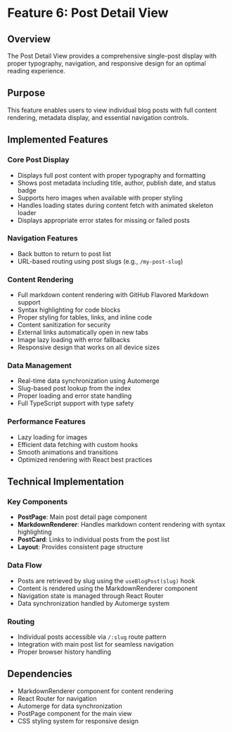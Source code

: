 # Feature 6: Post Detail View

## Overview
The Post Detail View provides a comprehensive single-post display with proper typography, navigation, and responsive design for an optimal reading experience.

## Purpose
This feature enables users to view individual blog posts with full content rendering, metadata display, and essential navigation controls.

## Implemented Features

### Core Post Display
- Displays full post content with proper typography and formatting
- Shows post metadata including title, author, publish date, and status badge
- Supports hero images when available with proper styling
- Handles loading states during content fetch with animated skeleton loader
- Displays appropriate error states for missing or failed posts

### Navigation Features
- Back button to return to post list
- URL-based routing using post slugs (e.g., `/my-post-slug`)

### Content Rendering
- Full markdown content rendering with GitHub Flavored Markdown support
- Syntax highlighting for code blocks
- Proper styling for tables, links, and inline code
- Content sanitization for security
- External links automatically open in new tabs
- Image lazy loading with error fallbacks
- Responsive design that works on all device sizes

### Data Management
- Real-time data synchronization using Automerge
- Slug-based post lookup from the index
- Proper loading and error state handling
- Full TypeScript support with type safety

### Performance Features
- Lazy loading for images
- Efficient data fetching with custom hooks
- Smooth animations and transitions
- Optimized rendering with React best practices

## Technical Implementation

### Key Components
- **PostPage**: Main post detail page component
- **MarkdownRenderer**: Handles markdown content rendering with syntax highlighting
- **PostCard**: Links to individual posts from the post list
- **Layout**: Provides consistent page structure

### Data Flow
- Posts are retrieved by slug using the `useBlogPost(slug)` hook
- Content is rendered using the MarkdownRenderer component
- Navigation state is managed through React Router
- Data synchronization handled by Automerge system

### Routing
- Individual posts accessible via `/:slug` route pattern
- Integration with main post list for seamless navigation
- Proper browser history handling

## Dependencies
- MarkdownRenderer component for content rendering
- React Router for navigation
- Automerge for data synchronization
- PostPage component for the main view
- CSS styling system for responsive design